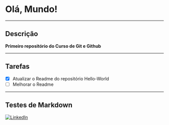 # Olá, Mundo!

---
## **Descrição**
**Primeiro repositório do Curso de Git e Github**

---
## **Tarefas** 
- [x] Atualizar o Readme do repositório Hello-World
- [ ] Melhorar o Readme

---
## **Testes de Markdown**
[![LinkedIn](https://img.shields.io/badge/LinkedIn-%230077B5.svg?logo=linkedin&logoColor=white)](www.linkedin.com/in/wallacemdias)
